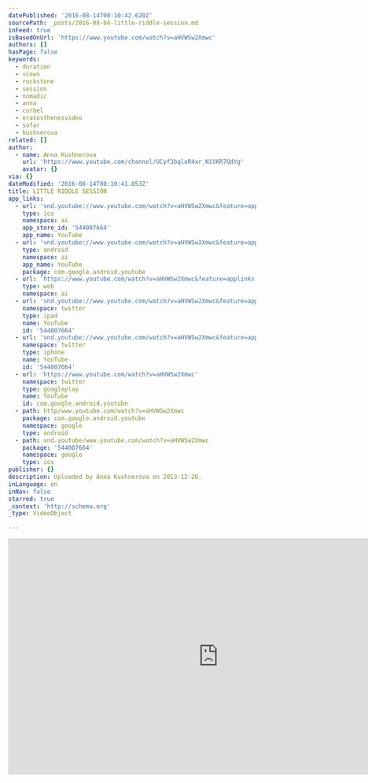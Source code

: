 ```yaml
---
datePublished: '2016-08-14T08:10:42.620Z'
sourcePath: _posts/2016-08-04-little-riddle-session.md
inFeed: true
isBasedOnUrl: 'https://www.youtube.com/watch?v=aHVWSw2Xmwc'
authors: []
hasPage: false
keywords:
  - duration
  - views
  - rockstone
  - session
  - nomadic
  - anna
  - corbel
  - eratosthenesvideo
  - sofar
  - kushnerova
related: []
author:
  - name: Anna Kushnerova
    url: 'https://www.youtube.com/channel/UCyf3bqloR4xr_N1VKR7QdYg'
    avatar: {}
via: {}
dateModified: '2016-08-14T08:10:41.853Z'
title: LITTLE RIDDLE SESSION
app_links:
  - url: 'vnd.youtube://www.youtube.com/watch?v=aHVWSw2Xmwc&feature=applinks'
    type: ios
    namespace: ai
    app_store_id: '544007664'
    app_name: YouTube
  - url: 'vnd.youtube://www.youtube.com/watch?v=aHVWSw2Xmwc&feature=applinks'
    type: android
    namespace: ai
    app_name: YouTube
    package: com.google.android.youtube
  - url: 'https://www.youtube.com/watch?v=aHVWSw2Xmwc&feature=applinks'
    type: web
    namespace: ai
  - url: 'vnd.youtube://www.youtube.com/watch?v=aHVWSw2Xmwc&feature=applinks'
    namespace: twitter
    type: ipad
    name: YouTube
    id: '544007664'
  - url: 'vnd.youtube://www.youtube.com/watch?v=aHVWSw2Xmwc&feature=applinks'
    namespace: twitter
    type: iphone
    name: YouTube
    id: '544007664'
  - url: 'https://www.youtube.com/watch?v=aHVWSw2Xmwc'
    namespace: twitter
    type: googleplay
    name: YouTube
    id: com.google.android.youtube
  - path: http/www.youtube.com/watch?v=aHVWSw2Xmwc
    package: com.google.android.youtube
    namespace: google
    type: android
  - path: vnd.youtube/www.youtube.com/watch?v=aHVWSw2Xmwc
    package: '544007664'
    namespace: google
    type: ios
publisher: {}
description: Uploaded by Anna Kushnerova on 2013-12-26.
inLanguage: en
inNav: false
starred: true
_context: 'http://schema.org'
_type: VideoObject

---
```

<iframe src="https://cdn.embedly.com/widgets/media.html?src=https%3A%2F%2Fwww.youtube.com%2Fembed%2FaHVWSw2Xmwc%3Ffeature%3Doembed&amp;url=http%3A%2F%2Fwww.youtube.com%2Fwatch%3Fv%3DaHVWSw2Xmwc&amp;image=https%3A%2F%2Fi.ytimg.com%2Fvi%2FaHVWSw2Xmwc%2Fhqdefault.jpg&amp;key=b7d04c9b404c499eba89ee7072e1c4f7&amp;type=text%2Fhtml&amp;schema=youtube" width="854" height="480" scrolling="no" frameborder="0" allowfullscreen="" style=""></iframe>